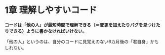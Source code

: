 # 1章 理解しやすいコード
**コードは「他の人」が最短時間で理解できる（＝変更を加えたりバグを見つけたりできる）ように書かなければいけない。**

「他の人」というのは、自分のコードに見覚えのない6カ月後の「君自身」かもしれない。